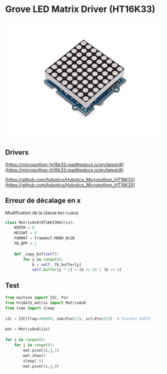 # Grove LED Matrix Driver (HT16K33)

![](ht16h33.jpg)

## Drivers

[https://micropython-ht16k33.readthedocs.io/en/latest/#](https://micropython-ht16k33.readthedocs.io/en/latest/#)

[https://github.com/hybotics/Hybotics_Micropython_HT16K33](https://github.com/hybotics/Hybotics_Micropython_HT16K33)

## Erreur de décalage en x

Modification de la classe `Matrix8x8`. 

```python
class Matrix8x8(HT16K33Matrix):
    WIDTH = 8
    HEIGHT = 8
    FORMAT = framebuf.MONO_HLSB
    FB_BPP = 1

    def _copy_buf(self):
        for y in range(8):
            b = self._fb_buffer[y]
            self.buffer[y * 2] = (b >> 0) | (b << 8)
```

## Test

```python
from machine import I2C, Pin
from ht16k33_matrix import Matrix8x8
from time import sleep

i2c = I2C(freq=400000, sda=Pin(23), scl=Pin(22))  # Feather ESP32

mat = Matrix8x8(i2c)

for j in range(8):
    for i in range(8):
        mat.pixel(i,j,1)
        mat.show()
        sleep(.5)
        mat.pixel(i,j,0)
```

